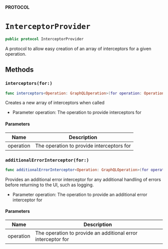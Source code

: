 **PROTOCOL**

# `InterceptorProvider`

```swift
public protocol InterceptorProvider
```

A protocol to allow easy creation of an array of interceptors for a given operation.

## Methods
### `interceptors(for:)`

```swift
func interceptors<Operation: GraphQLOperation>(for operation: Operation) -> [ApolloInterceptor]
```

Creates a new array of interceptors when called

- Parameter operation: The operation to provide interceptors for

#### Parameters

| Name | Description |
| ---- | ----------- |
| operation | The operation to provide interceptors for |

### `additionalErrorInterceptor(for:)`

```swift
func additionalErrorInterceptor<Operation: GraphQLOperation>(for operation: Operation) -> ApolloErrorInterceptor?
```

Provides an additional error interceptor for any additional handling of errors
before returning to the UI, such as logging.
- Parameter operation: The operation to provide an additional error interceptor for

#### Parameters

| Name | Description |
| ---- | ----------- |
| operation | The operation to provide an additional error interceptor for |